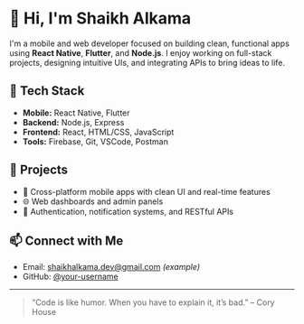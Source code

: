 # 👋 Hi, I'm Shaikh Alkama

I'm a mobile and web developer focused on building clean, functional apps using **React Native**, **Flutter**, and **Node.js**. I enjoy working on full-stack projects, designing intuitive UIs, and integrating APIs to bring ideas to life.

## 🔧 Tech Stack
- **Mobile:** React Native, Flutter
- **Backend:** Node.js, Express
- **Frontend:** React, HTML/CSS, JavaScript
- **Tools:** Firebase, Git, VSCode, Postman

## 🚀 Projects
- 📱 Cross-platform mobile apps with clean UI and real-time features
- 🌐 Web dashboards and admin panels
- 🔐 Authentication, notification systems, and RESTful APIs

## 📫 Connect with Me
- Email: shaikhalkama.dev@gmail.com *(example)*
- GitHub: [@your-username](https://github.com/your-username)

---

> “Code is like humor. When you have to explain it, it’s bad.” – Cory House
